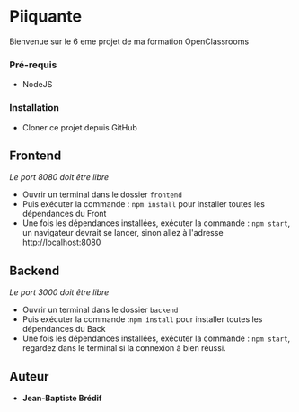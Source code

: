 # Piiquante

Bienvenue sur le 6 eme projet de ma formation OpenClassrooms

### Pré-requis

- NodeJS

### Installation

- Cloner ce projet depuis GitHub

## Frontend

_Le port 8080 doit être libre_
- Ouvrir un terminal dans le dossier ``frontend`` 
- Puis exécuter la commande : ``npm install`` pour installer toutes les dépendances du Front
- Une fois les dépendances installées, exécuter la commande :  ``npm start``, un navigateur devrait se lancer, sinon allez à l'adresse http://localhost:8080

## Backend

_Le port 3000 doit être libre_
- Ouvrir un terminal dans le dossier ``backend``
- Puis exécuter la commande :``npm install`` pour installer toutes les dépendances du Back
- Une fois les dépendances installées, exécuter la commande :  ``npm start``, regardez dans le terminal si la connexion à bien réussi.

## Auteur

* **Jean-Baptiste Brédif** 


